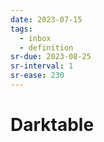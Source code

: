 ```yaml
---
date: 2023-07-15
tags:
  - inbox
  - definition
sr-due: 2023-08-25
sr-interval: 1
sr-ease: 230
---
```


# Darktable



